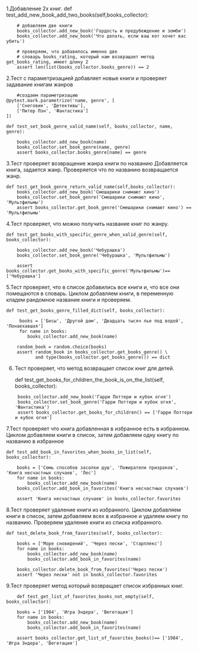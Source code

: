1.Добавление 2х книг.
    def test_add_new_book_add_two_books(self,books_collector):
        
        # добавляем две книги
        books_collector.add_new_book('Гордость и предубеждение и зомби')
        books_collector.add_new_book('Что делать, если ваш кот хочет вас убить')

        # проверяем, что добавилось именно две
        # словарь books_rating, который нам возвращает метод get_books_rating, имеет длину 2
        assert len(list(books_collector.books_genre)) == 2

2.Тест с параметризацией добавляет новые книги и проверяет задавание книгам жанров

        #создаем параметризацию
    @pytest.mark.parametrize('name, genre', [
        ['Снеговик', 'Детективы'],
        ['Питер Пэн', 'Фантастика']
    ])
        
    def test_set_book_genre_valid_name(self, books_collector, name, genre):

        books_collector.add_new_book(name)
        books_collector.set_book_genre(name, genre)
        assert books_collector.books_genre[name] == genre

3.Тест проверяет возвращение жанра книги по названию
Добавляется книга, задается жанр. Проверяется что по названию возвращается жанр.

    def test_get_book_genre_return_valid_name(self,books_collector):
        books_collector.add_new_book('Смешарики снимают кино')
        books_collector.set_book_genre('Смешарики снимают кино', 'Мультфильмы')
        assert books_collector.get_book_genre('Смешарики снимают кино') == 'Мультфильмы'

4.Тест проверяет, что можно получить название книг по жанру.
   
    def test_get_books_with_specific_genre_when_valid_genre(self, books_collector):

        books_collector.add_new_book('Чебурашка')
        books_collector.set_book_genre('Чебурашка', 'Мультфильмы')

        assert books_collector.get_books_with_specific_genre('Мультфильмы')== ['Чебурашка']

5.Тест проверяет, что в список добавились все книги и, что все они помещаются в словарь.
Циклом добавляем книги, в переменную кладем рандомное название книги и проверяем.

    def test_get_books_genre_filled_dict(self, books_collector):
        
         books = ['Бесы', 'Другой дом', 'Двадцать тысяч лье под водой', 'Понаехавшая']
         for name in books:
            books_collector.add_new_book(name)

        random_book = random.choice(books)
        assert random_book in books_collector.get_books_genre() \
               and type(books_collector.get_books_genre()) == dict

6. Тест проверяет, что метод возвращает список книг для детей.

   def test_get_books_for_children_the_book_is_on_the_list(self, books_collector):

        books_collector.add_new_book('Гарри Поттери и кубок огня')
        books_collector.set_book_genre('Гарри Поттери и кубок огня', 'Фантастика')
        assert books_collector.get_books_for_children() == ['Гарри Поттери и кубок огня']

7.Тест проверяет что книга добавленная в избранное есть в избранном. Циклом добавляем книги в список, затем добавляем одну книгу по названию в избранное

    def test_add_book_in_favorites_when_books_in_list(self, books_collector):
        
        books = ['Семь способов засолки душ', 'Пожиратели призраков', 'Книга несчастных случаев', 'Лес']
        for name in books:
            books_collector.add_new_book(name)
        books_collector.add_book_in_favorites('Книга несчастных случаев')

        assert 'Книга несчастных случаев' in books_collector.favorites

8.Тест проверяет удаление книги из избранного.
Циклом добавляем книги в список, затем добавляем всех в избранное и удаляем книгу по названию.
Проверяем удаление книги из списка избранного.

    def test_delete_book_from_favorites(self, books_collector):
        
        books = ['Море сновидений', 'Через пески', 'Старплекс']
        for name in books:
            books_collector.add_new_book(name)
            books_collector.add_book_in_favorites(name)

        books_collector.delete_book_from_favorites('Через пески')
        assert 'Через пески' not in books_collector.favorites

9.Тест проверяет метод который возвращает список избранных книг.

  
        def test_get_list_of_favorites_books_not_empty(self, books_collector):

        books = ['1984', 'Игра Эндера', 'Вегетация']
        for name in books:
            books_collector.add_new_book(name)
            books_collector.add_book_in_favorites(name)

        assert books_collector.get_list_of_favorites_books()== ['1984', 'Игра Эндера', 'Вегетация']
